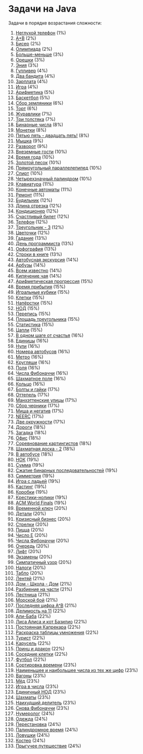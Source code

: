 <h1 class="title">Задачи на Java</h1>
<p>Задачи в порядке возрастания сложности:</p>
<ol>
    <li><a href="https://github.com/Oleg-Toropov/Java-tasks/tree/main/src/Task_1" target="_blank">Неглухой телефон</a> (1%)</li>
    <li><a href="https://github.com/Oleg-Toropov/Java-tasks/tree/main/src/Task_2" target="_blank">A+B</a> (2%)</li>
    <li><a href="https://github.com/Oleg-Toropov/Java-tasks/tree/main/src/Task_3" target="_blank">Бисер</a> (2%)</li>
    <li><a href="https://github.com/Oleg-Toropov/Java-tasks/tree/main/src/Task_4" target="_blank">Олимпиада</a> (2%)</li>
    <li><a href="https://github.com/Oleg-Toropov/Java-tasks/tree/main/src/Task_5" target="_blank">Больше-меньше</a> (3%)</li>
    <li><a href="https://github.com/Oleg-Toropov/Java-tasks/tree/main/src/Task_6" target="_blank">Орешки</a> (3%)</li>
    <li><a href="https://github.com/Oleg-Toropov/Java-tasks/tree/main/src/Task_7" target="_blank">Эния</a> (3%)</li>
    <li><a href="https://github.com/Oleg-Toropov/Java-tasks/tree/main/src/Task_8" target="_blank">Гулливер</a> (4%)</li>
    <li><a href="https://github.com/Oleg-Toropov/Java-tasks/tree/main/src/Task_9" target="_blank">Два бандита</a> (4%)</li>
    <li><a href="https://github.com/Oleg-Toropov/Java-tasks/tree/main/src/Task_10" target="_blank">Зарплата</a> (4%)</li>
    <li><a href="https://github.com/Oleg-Toropov/Java-tasks/tree/main/src/Task_11" target="_blank">Игра</a> (4%)</li>
    <li><a href="https://github.com/Oleg-Toropov/Java-tasks/tree/main/src/Task_12" target="_blank">Арифметика</a> (5%)</li>
    <li><a href="https://github.com/Oleg-Toropov/Java-tasks/tree/main/src/Task_13" target="_blank">Баскетбол</a> (5%)</li>
    <li><a href="https://github.com/Oleg-Toropov/Java-tasks/tree/main/src/Task_14" target="_blank">Сбор земляники</a> (6%)</li>
    <li><a href="https://github.com/Oleg-Toropov/Java-tasks/tree/main/src/Task_15" target="_blank">Торт</a> (6%)</li>
    <li><a href="https://github.com/Oleg-Toropov/Java-tasks/tree/main/src/Task_16" target="_blank">Журавлики</a> (7%)</li>
    <li><a href="https://github.com/Oleg-Toropov/Java-tasks/tree/main/src/Task_17" target="_blank">Три толстяка</a> (7%)</li>
    <li><a href="https://github.com/Oleg-Toropov/Java-tasks/tree/main/src/Task_18" target="_blank">Бинарные числа</a> (8%)</li>
    <li><a href="https://github.com/Oleg-Toropov/Java-tasks/tree/main/src/Task_19" target="_blank">Монетки</a> (8%)</li>
    <li><a href="https://github.com/Oleg-Toropov/Java-tasks/tree/main/src/Task_20" target="_blank">Пятью пять - двадцать пять!</a> (8%)</li>
    <li><a href="https://github.com/Oleg-Toropov/Java-tasks/tree/main/src/Task_21" target="_blank">Мышка</a> (9%)</li>
    <li><a href="https://github.com/Oleg-Toropov/Java-tasks/tree/main/src/Task_22" target="_blank">Разворот</a> (9%)</li>
    <li><a href="https://github.com/Oleg-Toropov/Java-tasks/tree/main/src/Task_24" target="_blank">Внеземные гости</a> (10%)</li>
    <li><a href="https://github.com/Oleg-Toropov/Java-tasks/tree/main/src/Task_25" target="_blank">Время года</a> (10%)</li>
    <li><a href="https://github.com/Oleg-Toropov/Java-tasks/tree/main/src/Task_26" target="_blank">Золотой песок</a> (10%)</li>
    <li><a href="https://github.com/Oleg-Toropov/Java-tasks/tree/main/src/Task_27" target="_blank">Прямоугольный параллелепипед</a> (10%)</li>
    <li><a href="https://github.com/Oleg-Toropov/Java-tasks/tree/main/src/Task_29" target="_blank">Спирт</a> (10%)</li>
    <li><a href="https://github.com/Oleg-Toropov/Java-tasks/tree/main/src/Task_30" target="_blank">Четырехзначный палиндром</a> (10%)</li>
    <li><a href="https://github.com/Oleg-Toropov/Java-tasks/tree/main/src/Task_31" target="_blank">Клавиатура</a> (11%)</li>
    <li><a href="https://github.com/Oleg-Toropov/Java-tasks/tree/main/src/Task_32" target="_blank">Конечные автоматы</a> (11%)</li>
    <li><a href="https://github.com/Oleg-Toropov/Java-tasks/tree/main/src/Task_33" target="_blank">Ремонт</a> (11%)</li>
    <li><a href="https://github.com/Oleg-Toropov/Java-tasks/tree/main/src/Task_34" target="_blank">Будильник</a> (12%)</li>
    <li><a href="https://github.com/Oleg-Toropov/Java-tasks/tree/main/src/Task_35" target="_blank">Длина отрезка</a> (12%)</li>
    <li><a href="https://github.com/Oleg-Toropov/Java-tasks/tree/main/src/Task_36" target="_blank">Кондиционер</a> (12%)</li>
    <li><a href="https://github.com/Oleg-Toropov/Java-tasks/tree/main/src/Task_37" target="_blank">Счастливый билет</a> (12%)</li>
    <li><a href="https://github.com/Oleg-Toropov/Java-tasks/tree/main/src/Task_38" target="_blank">Телефон</a> (12%)</li>
    <li><a href="https://github.com/Oleg-Toropov/Java-tasks/tree/main/src/Task_39" target="_blank">Треугольник - 3</a> (12%)</li>
    <li><a href="https://github.com/Oleg-Toropov/Java-tasks/tree/main/src/Task_40" target="_blank">Цветочки</a> (12%)</li>
    <li><a href="https://github.com/Oleg-Toropov/Java-tasks/tree/main/src/Task_41" target="_blank">Гадание</a> (13%)</li>
    <li><a href="https://github.com/Oleg-Toropov/Java-tasks/tree/main/src/Task_42" target="_blank">День программиста</a> (13%)</li>
    <li><a href="https://github.com/Oleg-Toropov/Java-tasks/tree/main/src/Task_43" target="_blank">Орфография</a> (13%)</li>
    <li><a href="https://github.com/Oleg-Toropov/Java-tasks/tree/main/src/Task_44" target="_blank">Строки в книге</a> (13%)</li>
    <li><a href="https://github.com/Oleg-Toropov/Java-tasks/tree/main/src/Task_45" target="_blank">Автобусная экскурсия</a> (14%)</li>
    <li><a href="https://github.com/Oleg-Toropov/Java-tasks/tree/main/src/Task_46" target="_blank">Арбузы</a> (14%)</li>
    <li><a href="https://github.com/Oleg-Toropov/Java-tasks/tree/main/src/Task_47" target="_blank">Всем известно</a> (14%)</li>
    <li><a href="https://github.com/Oleg-Toropov/Java-tasks/tree/main/src/Task_48" target="_blank">Кипячение чая</a> (14%)</li>
    <li><a href="https://github.com/Oleg-Toropov/Java-tasks/tree/main/src/Task_49" target="_blank">Арифметическая прогрессия</a> (15%)</li>
    <li><a href="https://github.com/Oleg-Toropov/Java-tasks/tree/main/src/Task_50" target="_blank">Время прибытия</a> (15%)</li>
    <li><a href="https://github.com/Oleg-Toropov/Java-tasks/tree/main/src/Task_52" target="_blank">Игральные кубики</a> (15%)</li>
    <li><a href="https://github.com/Oleg-Toropov/Java-tasks/tree/main/src/Task_53" target="_blank">Клетки</a> (15%)</li>
    <li><a href="https://github.com/Oleg-Toropov/Java-tasks/tree/main/src/Task_54" target="_blank">Напёрстки</a> (15%)</li>
    <li><a href="https://github.com/Oleg-Toropov/Java-tasks/tree/main/src/Task_55" target="_blank">НОД</a> (15%)</li>
    <li><a href="https://github.com/Oleg-Toropov/Java-tasks/tree/main/src/Task_56" target="_blank">Перепись</a> (15%)</li>
    <li><a href="https://github.com/Oleg-Toropov/Java-tasks/tree/main/src/Task_57" target="_blank">Площадь треугольника</a> (15%)</li>
    <li><a href="https://github.com/Oleg-Toropov/Java-tasks/tree/main/src/Task_59" target="_blank">Статистика</a> (15%)</li>
    <li><a href="https://github.com/Oleg-Toropov/Java-tasks/tree/main/src/Task_60" target="_blank">Цапли</a> (15%)</li>
    <li><a href="https://github.com/Oleg-Toropov/Java-tasks/tree/main/src/Task_61" target="_blank">В одном шаге от счастья</a> (16%)</li>
    <li><a href="https://github.com/Oleg-Toropov/Java-tasks/tree/main/src/Task_62" target="_blank">Единицы</a> (16%)</li>
    <li><a href="https://github.com/Oleg-Toropov/Java-tasks/tree/main/src/Task_63" target="_blank">Нули</a> (16%)</li>
    <li><a href="https://github.com/Oleg-Toropov/Java-tasks/tree/main/src/Task_64" target="_blank">Номера автобусов</a> (16%)</li>
    <li><a href="https://github.com/Oleg-Toropov/Java-tasks/tree/main/src/Task_65" target="_blank">Метро</a> (16%)</li>
    <li><a href="https://github.com/Oleg-Toropov/Java-tasks/tree/main/src/Task_66" target="_blank">Кругляши</a> (16%)</li>
    <li><a href="https://github.com/Oleg-Toropov/Java-tasks/tree/main/src/Task_67" target="_blank">Поля</a> (16%)</li>
    <li><a href="https://github.com/Oleg-Toropov/Java-tasks/tree/main/src/Task_68" target="_blank">Числа Фибоначчи</a> (16%)</li>
    <li><a href="https://github.com/Oleg-Toropov/Java-tasks/tree/main/src/Task_69" target="_blank">Шахматное поле</a> (16%)</li>
    <li><a href="https://github.com/Oleg-Toropov/Java-tasks/tree/main/src/Task_70" target="_blank">Кольцо</a> (16%)</li>
    <li><a href="https://github.com/Oleg-Toropov/Java-tasks/tree/main/src/Task_71" target="_blank">Болты и гайки</a> (17%)</li>
    <li><a href="https://github.com/Oleg-Toropov/Java-tasks/tree/main/src/Task_72" target="_blank">Оттепель</a> (17%)</li>
    <li><a href="https://github.com/Oleg-Toropov/Java-tasks/tree/main/src/Task_73" target="_blank">Манхэттенские улицы</a> (17%)</li>
    <li><a href="https://github.com/Oleg-Toropov/Java-tasks/tree/main/src/Task_74" target="_blank">Сбор черники</a> (17%)</li>
    <li><a href="https://github.com/Oleg-Toropov/Java-tasks/tree/main/src/Task_75" target="_blank">Миша и негатив</a> (17%)</li>
    <li><a href="https://github.com/Oleg-Toropov/Java-tasks/tree/main/src/Task_77" target="_blank">NEERC</a> (17%)</li>
    <li><a href="https://github.com/Oleg-Toropov/Java-tasks/tree/main/src/Task_78" target="_blank">Две окружности</a> (17%)</li>
    <li><a href="https://github.com/Oleg-Toropov/Java-tasks/tree/main/src/Task_79" target="_blank">Дороги</a> (18%)</li>
    <li><a href="https://github.com/Oleg-Toropov/Java-tasks/tree/main/src/Task_80" target="_blank">Загадка</a> (18%)</li>
    <li><a href="https://github.com/Oleg-Toropov/Java-tasks/tree/main/src/Task_81" target="_blank">Офис</a> (18%)</li>
    <li><a href="https://github.com/Oleg-Toropov/Java-tasks/tree/main/src/Task_82" target="_blank">Соревнование картингистов</a> (18%)</li>
    <li><a href="https://github.com/Oleg-Toropov/Java-tasks/tree/main/src/Task_83" target="_blank">Шахматная доска - 2</a> (18%)</li>
    <li><a href="https://github.com/Oleg-Toropov/Java-tasks/tree/main/src/Task_84" target="_blank">В автобусе</a> (18%)</li>
    <li><a href="https://github.com/Oleg-Toropov/Java-tasks/tree/main/src/Task_85" target="_blank">НОК</a> (19%)</li>
    <li><a href="https://github.com/Oleg-Toropov/Java-tasks/tree/main/src/Task_86" target="_blank">Сумма</a> (19%)</li>
    <li><a href="https://github.com/Oleg-Toropov/Java-tasks/tree/main/src/Task_87" target="_blank">Сжатие бинарных последовательностей</a> (19%)</li>
    <li><a href="https://github.com/Oleg-Toropov/Java-tasks/tree/main/src/Task_88" target="_blank">Симметрия</a> (19%)</li>
    <li><a href="https://github.com/Oleg-Toropov/Java-tasks/tree/main/src/Task_89" target="_blank">Игра с ладьей</a> (19%)</li>
    <li><a href="https://github.com/Oleg-Toropov/Java-tasks/tree/main/src/Task_90" target="_blank">Кастинг</a> (19%)</li>
    <li><a href="https://github.com/Oleg-Toropov/Java-tasks/tree/main/src/Task_91" target="_blank">Коробки</a> (19%)</li>
    <li><a href="https://github.com/Oleg-Toropov/Java-tasks/tree/main/src/Task_92" target="_blank">Крестики-нолики</a> (19%)</li>
    <li><a href="https://github.com/Oleg-Toropov/Java-tasks/tree/main/src/Task_93" target="_blank">ACM World Finals</a> (19%)</li>
    <li><a href="https://github.com/Oleg-Toropov/Java-tasks/tree/main/src/Task_94" target="_blank">Временной ключ</a> (20%)</li>
    <li><a href="https://github.com/Oleg-Toropov/Java-tasks/tree/main/src/Task_95" target="_blank">Детали</a> (20%)</li>
    <li><a href="https://github.com/Oleg-Toropov/Java-tasks/tree/main/src/Task_96" target="_blank">Кризисный бизнес</a> (20%)</li>
    <li><a href="https://github.com/Oleg-Toropov/Java-tasks/tree/main/src/Task_97" target="_blank">Стрелки</a> (20%)</li>
    <li><a href="https://github.com/Oleg-Toropov/Java-tasks/tree/main/src/Task_98" target="_blank">Пицца</a> (20%)</li>
    <li><a href="https://github.com/Oleg-Toropov/Java-tasks/tree/main/src/Task_99" target="_blank">Число E</a> (20%)</li>
    <li><a href="https://github.com/Oleg-Toropov/Java-tasks/tree/main/src/Task_100" target="_blank">Числа Фибоначчи</a> (20%)</li>
    <li><a href="https://github.com/Oleg-Toropov/Java-tasks/tree/main/src/Task_101" target="_blank">Очередь</a> (20%)</li>
    <li><a href="https://github.com/Oleg-Toropov/Java-tasks/tree/main/src/Task_102" target="_blank">Лифт</a> (20%)</li>
    <li><a href="https://github.com/Oleg-Toropov/Java-tasks/tree/main/src/Task_103" target="_blank">Экзамены</a> (20%)</li>
    <li><a href="https://github.com/Oleg-Toropov/Java-tasks/tree/main/src/Task_105" target="_blank">Симпатичный узор</a> (20%)</li>
    <li><a href="https://github.com/Oleg-Toropov/Java-tasks/tree/main/src/Task_106" target="_blank">Налоги</a> (20%)</li>
    <li><a href="https://github.com/Oleg-Toropov/Java-tasks/tree/main/src/Task_107" target="_blank">Табло</a> (20%)</li>
    <li><a href="https://github.com/Oleg-Toropov/Java-tasks/tree/main/src/Task_108" target="_blank">Лентяй</a> (21%)</li>
    <li><a href="https://github.com/Oleg-Toropov/Java-tasks/tree/main/src/Task_109" target="_blank">Дом - Школа - Дом</a> (21%)</li>
    <li><a href="https://github.com/Oleg-Toropov/Java-tasks/tree/main/src/Task_110" target="_blank">Разбиение на части</a> (21%)</li>
    <li><a href="https://github.com/Oleg-Toropov/Java-tasks/tree/main/src/Task_111" target="_blank">Лестница</a> (21%)</li>
    <li><a href="https://github.com/Oleg-Toropov/Java-tasks/tree/main/src/Task_113" target="_blank">Морской бой</a> (21%)</li>
    <li><a href="https://github.com/Oleg-Toropov/Java-tasks/tree/main/src/Task_114" target="_blank">Последняя цифра A^B</a> (21%)</li>
    <li><a href="https://github.com/Oleg-Toropov/Java-tasks/tree/main/src/Task_115" target="_blank">Делимость на 11</a> (22%)</li>
    <li><a href="https://github.com/Oleg-Toropov/Java-tasks/tree/main/src/Task_116" target="_blank">Али-Баба</a> (22%)</li>
    <li><a href="https://github.com/Oleg-Toropov/Java-tasks/tree/main/src/Task_117" target="_blank">Лиса Алиса и кот Базилио</a> (22%)</li>
    <li><a href="https://github.com/Oleg-Toropov/Java-tasks/tree/main/src/Task_118" target="_blank">Постоянная Капрекара</a> (22%)</li>
    <li><a href="https://github.com/Oleg-Toropov/Java-tasks/tree/main/src/Task_119" target="_blank">Раскраска таблицы умножения</a> (22%)</li>
    <li><a href="https://github.com/Oleg-Toropov/Java-tasks/tree/main/src/Task_120" target="_blank">Турист</a> (22%)</li>
    <li><a href="https://github.com/Oleg-Toropov/Java-tasks/tree/main/src/Task_121" target="_blank">Карусель</a> (22%)</li>
    <li><a href="https://github.com/Oleg-Toropov/Java-tasks/tree/main/src/Task_122" target="_blank">Принц и дракон</a> (22%)</li>
    <li><a href="https://github.com/Oleg-Toropov/Java-tasks/tree/main/src/Task_123" target="_blank">Соседние клетки</a> (22%)</li>
    <li><a href="https://github.com/Oleg-Toropov/Java-tasks/tree/main/src/Task_124" target="_blank">Футбол</a> (22%)</li>
    <li><a href="https://github.com/Oleg-Toropov/Java-tasks/tree/main/src/Task_125" target="_blank">Сортировка времени</a> (23%)</li>
    <li><a href="https://github.com/Oleg-Toropov/Java-tasks/tree/main/src/Task_126" target="_blank">Наименьшее и наибольшее числа из тех же цифр</a> (23%)</li>
    <li><a href="https://github.com/Oleg-Toropov/Java-tasks/tree/main/src/Task_127" target="_blank">Вагоны</a> (23%)</li>
    <li><a href="https://github.com/Oleg-Toropov/Java-tasks/tree/main/src/Task_128" target="_blank">Мёд</a> (23%)</li>
    <li><a href="https://github.com/Oleg-Toropov/Java-tasks/tree/main/src/Task_129" target="_blank">Игра в числа</a> (23%)</li>
    <li><a href="https://github.com/Oleg-Toropov/Java-tasks/tree/main/src/Task_130" target="_blank">Единичный НОД</a> (23%)</li>
    <li><a href="https://github.com/Oleg-Toropov/Java-tasks/tree/main/src/Task_131" target="_blank">Шахматы</a> (23%)</li>
    <li><a href="https://github.com/Oleg-Toropov/Java-tasks/tree/main/src/Task_132" target="_blank">Наихудший делитель</a> (23%)</li>
    <li><a href="https://github.com/Oleg-Toropov/Java-tasks/tree/main/src/Task_133" target="_blank">Снова Фибоначчи</a> (23%)</li>
    <li><a href="https://github.com/Oleg-Toropov/Java-tasks/tree/main/src/Task_134" target="_blank">Нумеролог</a> (24%)</li>
    <li><a href="https://github.com/Oleg-Toropov/Java-tasks/tree/main/src/Task_135" target="_blank">Одежда</a> (24%)</li>
    <li><a href="https://github.com/Oleg-Toropov/Java-tasks/tree/main/src/Task_136" target="_blank">Перестановка</a> (24%)</li>
    <li><a href="https://github.com/Oleg-Toropov/Java-tasks/tree/main/src/Task_137" target="_blank">Палиндромное время</a> (24%)</li>
    <li><a href="https://github.com/Oleg-Toropov/Java-tasks/tree/main/src/Task_138" target="_blank">Ловушки</a> (24%)</li>
    <li><a href="https://github.com/Oleg-Toropov/Java-tasks/tree/main/src/Task_139" target="_blank">Костер</a> (24%)</li>
    <li><a href="https://github.com/Oleg-Toropov/Java-tasks/tree/main/src/Task_140" target="_blank">Прыгучее путешествие</a> (24%)</li>


</ol>
